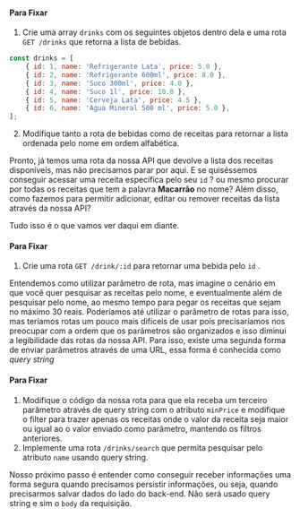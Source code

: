 #### Para Fixar

1.  Crie uma array  `drinks`  com os seguintes objetos dentro dela e uma rota  `GET /drinks`  que retorna a lista de bebidas.

```js
const drinks = [
    { id: 1, name: 'Refrigerante Lata', price: 5.0 },
    { id: 2, name: 'Refrigerante 600ml', price: 8.0 },
    { id: 3, name: 'Suco 300ml', price: 4.0 },
    { id: 4, name: 'Suco 1l', price: 10.0 },
    { id: 5, name: 'Cerveja Lata', price: 4.5 },
    { id: 6, name: 'Água Mineral 500 ml', price: 5.0 },
];
```

2.  Modifique tanto a rota de bebidas como de receitas para retornar a lista ordenada pelo nome em ordem alfabética.

Pronto, já temos uma rota da nossa API que devolve a lista dos receitas disponíveis, mas não precisamos parar por aqui. E se quiséssemos conseguir acessar uma receita específica pelo seu  `id`  ? ou mesmo procurar por todas os receitas que tem a palavra  **Macarrão** no nome? Além disso, como fazemos para permitir adicionar, editar ou remover receitas da lista através da nossa API?

Tudo isso é o que vamos ver daqui em diante.

#### Para Fixar

1.  Crie uma rota  `GET /drink/:id`  para retornar uma bebida pelo  `id`  .

Entendemos como utilizar parâmetro de rota, mas imagine o cenário em que você quer pesquisar as receitas pelo nome, e eventualmente além de pesquisar pelo nome, ao mesmo tempo para pegar os receitas que sejam no máximo 30 reais. Poderíamos até utilizar o parâmetro de rotas para isso, mas teríamos rotas um pouco mais difíceis de usar pois precisaríamos nos preocupar com a ordem que os parâmetros são organizados e isso diminui a legibilidade das rotas da nossa API. Para isso, existe uma segunda forma de enviar parâmetros através de uma URL, essa forma é conhecida como  _query string_

#### Para Fixar

1.  Modifique o código da nossa rota para que ela receba um terceiro parâmetro através de query string com o atributo  `minPrice`  e modifique o filter para trazer apenas os receitas onde o valor da receita seja maior ou igual ao o valor enviado como parâmetro, mantendo os filtros anteriores.
2.  Implemente uma rota  `/drinks/search`  que permita pesquisar pelo atributo  `name`  usando query string.

Nosso próximo passo é entender como conseguir receber informações uma forma segura quando precisamos persistir informações, ou seja, quando precisarmos salvar dados do lado do back-end. Não será usado query string e sim o  `body`  da requisição.